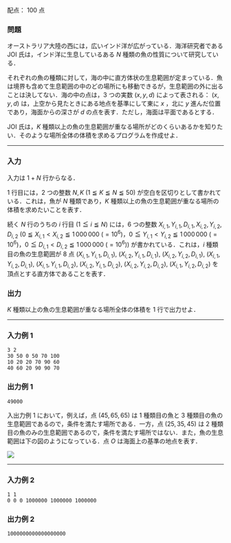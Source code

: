 配点： $100$ 点

### 問題

オーストラリア大陸の西には，広いインド洋が広がっている．海洋研究者である JOI 氏は，インド洋に生息しているある $N$ 種類の魚の性質について研究している．

それぞれの魚の種類に対して，海の中に直方体状の生息範囲が定まっている．魚は境界も含めて生息範囲の中のどの場所にも移動できるが，生息範囲の外に出ることは決してない．海の中の点は，$3$ つの実数 $(x, y, d)$ によって表される： $(x, y, d)$ は，上空から見たときにある地点を基準にして東に $x$ ，北に $y$ 進んだ位置であり，海面からの深さが $d$ の点を表す．ただし，海面は平面であるとする．

JOI 氏は，$K$ 種類以上の魚の生息範囲が重なる場所がどのくらいあるかを知りたい．そのような場所全体の体積を求めるプログラムを作成せよ．

---

### 入力

入力は $1 + N$ 行からなる．

$1$ 行目には，$2$ つの整数 $N, K$ $(1 \leqq K \leqq N \leqq 50)$ が空白を区切りとして書かれている．これは，魚が $N$ 種類であり，$K$ 種類以上の魚の生息範囲が重なる場所の体積を求めたいことを表す．

続く $N$ 行のうちの $i$ 行目 $(1 \leqq i \leqq N)$ には，$6$ つの整数 $X_{i,1}, Y_{i,1}, D_{i,1}, X_{i,2}, Y_{i,2}, D_{i,2}$ ($0 \leqq X_{i,1} < X_{i,2} \leqq 1\,000\,000 \ (= 10^6)$，$0 \leqq Y_{i,1} < Y_{i,2} \leqq 1\,000\,000 \ (= 10^6)$，$0 \leqq D_{i,1} < D_{i,2} \leqq 1\,000\,000 \ (= 10^6)$) が書かれている．これは，$i$ 種類目の魚の生息範囲が $8$ 点 $(X_{i,1}, Y_{i,1}, D_{i,1})$, $(X_{i,2}, Y_{i,1}, D_{i,1})$, $(X_{i,2}, Y_{i,2}, D_{i,1})$, $(X_{i,1}, Y_{i,2}, D_{i,1})$, $(X_{i,1}, Y_{i,1}, D_{i,2})$, $(X_{i,2}, Y_{i,1}, D_{i,2})$, $(X_{i,2}, Y_{i,2}, D_{i,2})$, $(X_{i,1}, Y_{i,2}, D_{i,2})$ を頂点とする直方体であることを表す．

### 出力

$K$ 種類以上の魚の生息範囲が重なる場所全体の体積を $1$ 行で出力せよ．

---

### 入力例 1

~~~
3 2
30 50 0 50 70 100
10 20 20 70 90 60
40 60 20 90 90 70
~~~

### 出力例 1

~~~
49000
~~~

入出力例 $1$ において，例えば，点 $(45, 65, 65)$ は $1$ 種類目の魚と $3$ 種類目の魚の生息範囲であるので，条件を満たす場所である．一方，点 $(25, 35, 45)$ は $2$ 種類目の魚のみの生息範囲であるので，条件を満たす場所ではない．また，魚の生息範囲は下の図のようになっている．点 $O$ は海面上の基準の地点を表す．

![](https://img.atcoder.jp/joi2013yo/2013-yo-t5-fig01.png)

---

### 入力例 2

~~~
1 1
0 0 0 1000000 1000000 1000000
~~~

### 出力例 2

~~~
1000000000000000000
~~~
